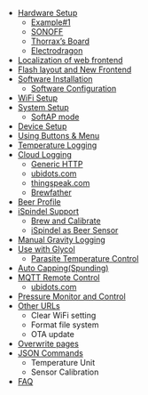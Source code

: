 * [Hardware Setup](HardwareGeneral.md)
  * [Example#1](HardwareExample1.md)
  * [SONOFF](HarddwareSONOFF.md)
  * [Thorrax’s Board](https://github.com/thorrak/brewpi-esp8266)
  * [Electrodragon](HardwareElectrodragon.md)
* [Localization of web frontend](LocalizationWebPage.md)
* [Flash layout and New Frontend](FlashLayoutAndNewUI.md)
* [Software Installation](SoftwareInstallation.md)
  * [Software Configuration](SoftwareConfiguration.md)
* [WiFi Setup](WiFiSetupV32.md)
* [System Setup](SystemSetup.md)
  * [SoftAP mode](SoftAPMode.md)
* [Device Setup](DeviceSetup.md)
* [Using Buttons & Menu](UsingButtonsAndUI.md)
* [Temperature Logging](TemperatureLogging.md)
* [Cloud Logging](CloudLogging.md)
  * [Generic HTTP](GenericHttpLogging.md)
  * [ubidots.com](ubidots.md)
  * [thingspeak.com](thingspeak.md)
  * [Brewfather](brewfather.md)
* [Beer Profile](BeerProfile.md)
* [iSpindel Support](iSpindelSupport.md)
  * [Brew and Calibrate](BrewNCalibrate.md)
  * [iSpindel as Beer Sensor](iSpindelAsSensor.md)
* [Manual Gravity Logging](ManualGravityInput.md)
* [Use with Glycol](glycol.md)
  * [Parasite Temperature Control](ParasiteTemperatureControl.md)
* [Auto Capping(Spunding)](AutoSpunding.md)
* [MQTT Remote Control](MQTT.md)
  * [ubidots.com](MQTT.ubidots.md)
* [Pressure Monitor and Control](PressureMonitor.md)
* [Other URLs](OtherUrl.md)
  * Clear WiFi setting
  * Format file system
  * OTA update
* [Overwrite pages](OverwritePages.md)
* [JSON Commands](JsonCommand.md)
  * Temperature Unit
  * Sensor Calibration
* [FAQ](FAQ.md)